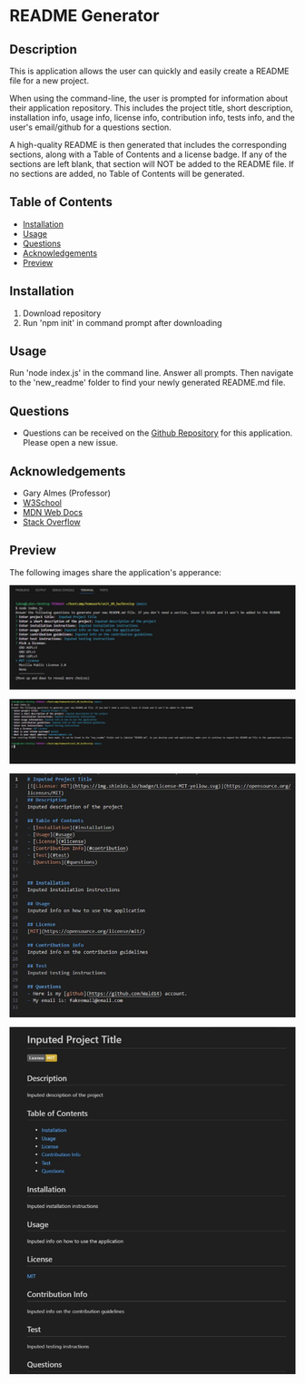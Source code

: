 # README Generator

## Description
This is application allows the user can quickly and easily create a README file for a new project.

When using the command-line, the user is prompted for information about their application repository. This includes the project title, short description, installation info, usage info, license info, contribution info, tests info, and the user's email/github for a questions section.

A high-quality README is then generated that includes the corresponding sections, along with a Table of Contents and a license badge. If any of the sections are left blank, that section will NOT be added to the README file. If no sections are added, no Table of Contents will be generated.


## Table of Contents
- [Installation](#installation)
- [Usage](#usage)
- [Questions](#questions)
- [Acknowledgements](#acknowledgements)
- [Preview](#preview)

  
## Installation
1) Download repository
2) Run 'npm init' in command prompt after downloading


## Usage
Run 'node index.js' in the command line. Answer all prompts. Then navigate to the 'new_readme' folder to find your newly generated README.md file.


## Questions
- Questions can be received on the [Github Repository](https://github.com/Wald14) for this application. Please open a new issue.


## Acknowledgements
- Gary Almes (Professor)
- [W3School](https://www.w3schools.com/)
- [MDN Web Docs](https://developer.mozilla.org/)
- [Stack Overflow](https://stackoverflow.com)

## Preview
The following images share the application's apperance:

![Image preview of what the terminal prompt looks like](./images/terminal.JPG)

![Image preview of what the terminal prompt looks like after being completed](./images/terminal2.JPG)

![Image preview of what the final README looks like](./images/readme.JPG)

![Image preview of what the final README looks like in preview mode](./images/readme_preview.JPG)